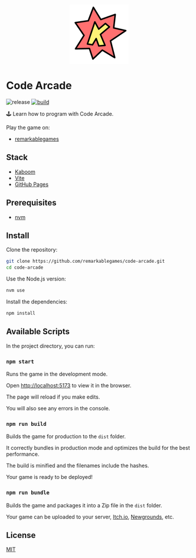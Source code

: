 <p align="center">
  <img src="https://github.com/remarkablegames/code-arcade/blob/master/public/logo.png" alt="Code Arcade">
</p>

# Code Arcade

![release](https://img.shields.io/github/v/release/remarkablegames/code-arcade)
[![build](https://github.com/remarkablegames/code-arcade/actions/workflows/build.yml/badge.svg)](https://github.com/remarkablegames/code-arcade/actions/workflows/build.yml)

🕹️ Learn how to program with Code Arcade.

Play the game on:

- [remarkablegames](https://remarkablegames.org/code-arcade)

## Stack

- [Kaboom](https://kaboomjs.com/)
- [Vite](https://vitejs.dev/)
- [GitHub Pages](https://pages.github.com/)

## Prerequisites

- [nvm](https://github.com/nvm-sh/nvm#readme)

## Install

Clone the repository:

```sh
git clone https://github.com/remarkablegames/code-arcade.git
cd code-arcade
```

Use the Node.js version:

```sh
nvm use
```

Install the dependencies:

```sh
npm install
```

## Available Scripts

In the project directory, you can run:

### `npm start`

Runs the game in the development mode.

Open [http://localhost:5173](http://localhost:5173) to view it in the browser.

The page will reload if you make edits.

You will also see any errors in the console.

### `npm run build`

Builds the game for production to the `dist` folder.

It correctly bundles in production mode and optimizes the build for the best performance.

The build is minified and the filenames include the hashes.

Your game is ready to be deployed!

### `npm run bundle`

Builds the game and packages it into a Zip file in the `dist` folder.

Your game can be uploaded to your server, [Itch.io](https://itch.io/), [Newgrounds](https://www.newgrounds.com/), etc.

## License

[MIT](LICENSE)
